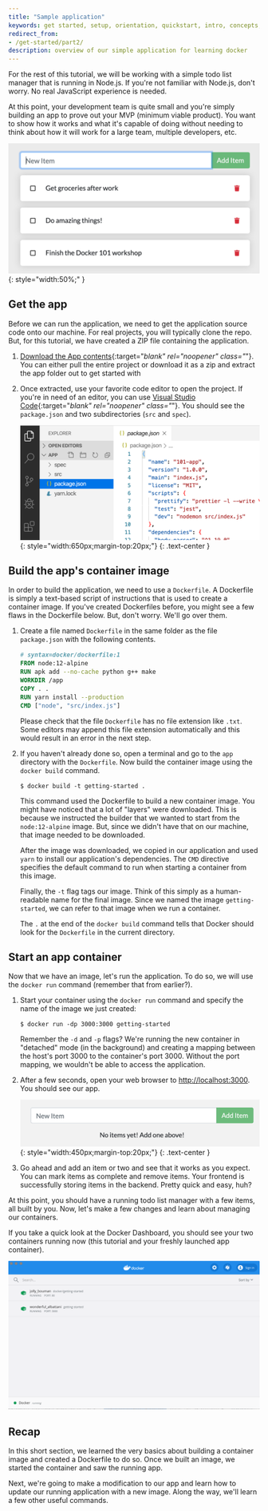 ```yaml
---
title: "Sample application"
keywords: get started, setup, orientation, quickstart, intro, concepts, containers, docker desktop
redirect_from:
- /get-started/part2/
description: overview of our simple application for learning docker
---
```



For the rest of this tutorial, we will be working with a simple todo
list manager that is running in Node.js. If you're not familiar with Node.js,
don't worry. No real JavaScript experience is needed.

At this point, your development team is quite small and you're simply
building an app to prove out your MVP (minimum viable product). You want
to show how it works and what it's capable of doing without needing to
think about how it will work for a large team, multiple developers, etc.

![Todo List Manager Screenshot](images/todo-list-sample.png){: style="width:50%;" }

## Get the app

Before we can run the application, we need to get the application source code onto 
our machine. For real projects, you will typically clone the repo. But, for this tutorial,
we have created a ZIP file containing the application.

1. [Download the App contents](https://github.com/docker/getting-started/tree/master/app){:target="_blank" rel="noopener" class="_"}. You can either pull the entire project or download it as a zip and extract the app folder out to get started with

2. Once extracted, use your favorite code editor to open the project. If you're in need of
    an editor, you can use [Visual Studio Code](https://code.visualstudio.com/){:target="_blank" rel="noopener" class="_"}. You should
    see the `package.json` and two subdirectories (`src` and `spec`).

    ![Screenshot of Visual Studio Code opened with the app loaded](images/ide-screenshot.png){: style="width:650px;margin-top:20px;"}
    {: .text-center }

## Build the app's container image

In order to build the application, we need to use a `Dockerfile`. A
Dockerfile is simply a text-based script of instructions that is used to
create a container image. If you've created Dockerfiles before, you might
see a few flaws in the Dockerfile below. But, don't worry. We'll go over them.

1. Create a file named `Dockerfile` in the same folder as the file `package.json` with the following contents.

    ```dockerfile
    # syntax=docker/dockerfile:1
    FROM node:12-alpine
    RUN apk add --no-cache python g++ make
    WORKDIR /app
    COPY . .
    RUN yarn install --production
    CMD ["node", "src/index.js"]
    ```
    
    Please check that the file `Dockerfile` has no file extension like `.txt`. Some editors may append this file extension automatically and this would result in an error in the next step.

2. If you haven't already done so, open a terminal and go to the `app` directory with the `Dockerfile`. Now build the container image using the `docker build` command.

    ```console
    $ docker build -t getting-started .
    ```

    This command used the Dockerfile to build a new container image. You might
    have noticed that a lot of "layers" were downloaded. This is because we instructed
    the builder that we wanted to start from the `node:12-alpine` image. But, since we
    didn't have that on our machine, that image needed to be downloaded.

    After the image was downloaded, we copied in our application and used `yarn` to 
    install our application's dependencies. The `CMD` directive specifies the default 
    command to run when starting a container from this image.

    Finally, the `-t` flag tags our image. Think of this simply as a human-readable name
    for the final image. Since we named the image `getting-started`, we can refer to that
    image when we run a container.

    The `.` at the end of the `docker build` command tells that Docker should look for the `Dockerfile` in the current directory.

## Start an app container

Now that we have an image, let's run the application. To do so, we will use the `docker run`
command (remember that from earlier?).

1. Start your container using the `docker run` command and specify the name of the image we 
    just created:

    ```console
    $ docker run -dp 3000:3000 getting-started
    ```

    Remember the `-d` and `-p` flags? We're running the new container in "detached" mode (in the 
    background) and creating a mapping between the host's port 3000 to the container's port 3000.
    Without the port mapping, we wouldn't be able to access the application.

2. After a few seconds, open your web browser to [http://localhost:3000](http://localhost:3000).
    You should see our app.

    ![Empty Todo List](images/todo-list-empty.png){: style="width:450px;margin-top:20px;"}
    {: .text-center }

3. Go ahead and add an item or two and see that it works as you expect. You can mark items as
   complete and remove items. Your frontend is successfully storing items in the backend.
   Pretty quick and easy, huh?


At this point, you should have a running todo list manager with a few items, all built by you.
Now, let's make a few changes and learn about managing our containers.

If you take a quick look at the Docker Dashboard, you should see your two containers running now 
(this tutorial and your freshly launched app container).

![Docker Dashboard with tutorial and app containers running](images/dashboard-two-containers.png)

## Recap

In this short section, we learned the very basics about building a container image and created a
Dockerfile to do so. Once we built an image, we started the container and saw the running app.

Next, we're going to make a modification to our app and learn how to update our running application
with a new image. Along the way, we'll learn a few other useful commands.
